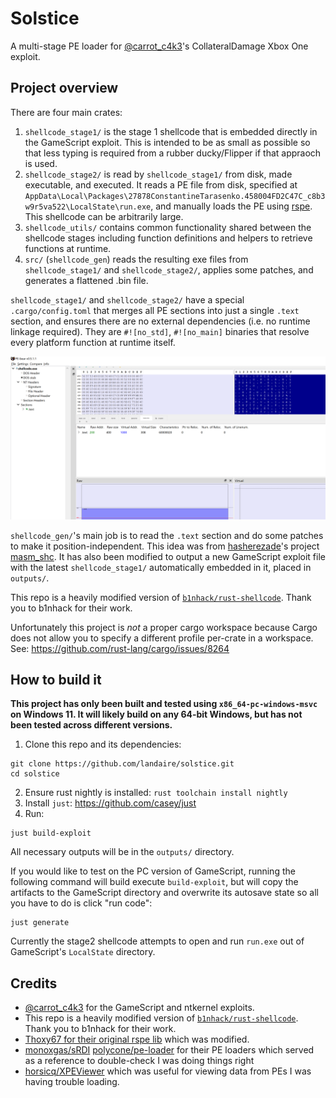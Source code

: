 # Solstice

A multi-stage PE loader for [@carrot_c4k3](https://twitter.com/carrot_c4k3)'s CollateralDamage Xbox One exploit.

## Project overview

There are four main crates:

1. `shellcode_stage1/` is the stage 1 shellcode that is embedded directly in the GameScript exploit. This is intended to be as small as possible so that less typing is required from a rubber ducky/Flipper if that appraoch is used.
2. `shellcode_stage2/` is read by `shellcode_stage1/` from disk, made executable, and executed. It reads a PE file from disk, specified at `AppData\Local\Packages\27878ConstantineTarasenko.458004FD2C47C_c8b3w9r5va522\LocalState\run.exe`, and manually loads the PE using [rspe](https://github.com/landaire/rspe). This shellcode can be arbitrarily large.
3. `shellcode_utils/` contains common functionality shared between the shellcode stages including function definitions and helpers to retrieve functions at runtime.
4. `src/` (`shellcode_gen`) reads the resulting exe files from `shellcode_stage1/` and `shellcode_stage2/`, applies some patches, and generates a flattened .bin file.

`shellcode_stage1/` and `shellcode_stage2/` have a special `.cargo/config.toml` that merges all PE sections into just a single `.text` section, and ensures there are no external dependencies (i.e. no runtime linkage required). They are `#![no_std]`, `#![no_main]` binaries that resolve every platform function at runtime itself.

![shellcode.exe in pe-bear](./images/show_in_pe_bear.png)

`shellcode_gen/`'s main job is to read the `.text` section and do some patches to make it position-independent. This idea
was from [hasherezade](https://twitter.com/hasherezade)'s project [masm_shc](https://github.com/hasherezade/masm_shc). It has also been modified to output a new GameScript exploit file with the latest `shellcode_stage1/` automatically embedded in it, placed in `outputs/`.

This repo is a heavily modified version of [`b1nhack/rust-shellcode`](https://github.com/b1nhack/rust-shellcode). Thank you to b1nhack for their work.

Unfortunately this project is _not_ a proper cargo workspace because Cargo does not allow you to specify a different profile per-crate in a workspace. See: https://github.com/rust-lang/cargo/issues/8264


## How to build it

**This project has only been built and tested using `x86_64-pc-windows-msvc` on Windows 11. It will likely build on any 64-bit Windows, but has not been tested across different versions.**

1. Clone this repo and its dependencies:

```shell
git clone https://github.com/landaire/solstice.git
cd solstice
```
2. Ensure rust nightly is installed: `rust toolchain install nightly`
3. Install `just`: https://github.com/casey/just
4. Run:

```
just build-exploit
```

All necessary outputs will be in the `outputs/` directory.

If you would like to test on the PC version of GameScript, running the following command will build execute `build-exploit`, but will copy the artifacts to the GameScript directory and overwrite its autosave state so all you have to do is click "run code":

```
just generate
```

Currently the stage2 shellcode attempts to open and run `run.exe` out of GameScript's `LocalState` directory.

## Credits

- [@carrot_c4k3](https://gist.github.com/carrot-c4k3/10fdb4f3d11ca568f5452bbaefdc20dd) for the GameScript and ntkernel exploits.
- This repo is a heavily modified version of [`b1nhack/rust-shellcode`](https://github.com/b1nhack/rust-shellcode). Thank you to b1nhack for their work.
- [Thoxy67 for their original rspe lib](https://github.com/Thoxy67/rspe) which was modified.
- [monoxgas/sRDI](https://github.com/monoxgas/sRDI/blob/9fdd5c44383039519accd1e6bac4acd5a046a92c/ShellcodeRDI/ShellcodeRDI.c) [polycone/pe-loader](https://github.com/polycone/pe-loader/blob/master/loader/src/loader/) for their PE loaders which served as a reference to double-check I was doing things right
- [horsicq/XPEViewer](https://github.com/horsicq/XPEViewer) which was useful for viewing data from PEs I was having trouble loading.
